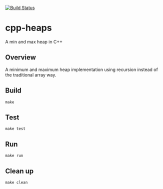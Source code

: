 [![Build Status](https://travis-ci.org/popmedic/cpp-heaps.svg?branch=master)](https://travis-ci.org/popmedic/cpp-heaps)

# cpp-heaps

A min and max heap in C++

## Overview

A minimum and maximum heap implementation using recursion instead of 
the traditional array way.

## Build

```
make
```

## Test

```
make test
```

## Run

```
make run
```

## Clean up

```
make clean
```
